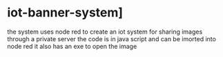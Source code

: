 # iot-banner-system]
the system uses node red to create an iot system for sharing images through a private server
the code is in java script and can be imorted into node red
it also has an exe to open the image
